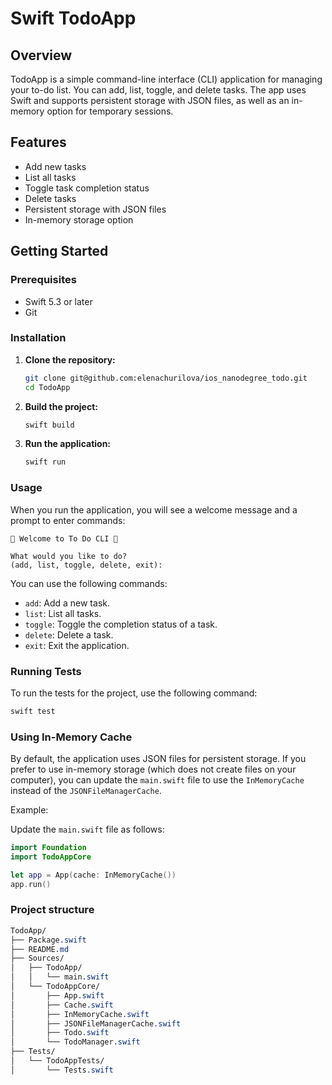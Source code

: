 # Swift TodoApp

## Overview

TodoApp is a simple command-line interface (CLI) application for managing your to-do list. You can add, list, toggle, and delete tasks. The app uses Swift and supports persistent storage with JSON files, as well as an in-memory option for temporary sessions.

## Features

- Add new tasks
- List all tasks
- Toggle task completion status
- Delete tasks
- Persistent storage with JSON files
- In-memory storage option

## Getting Started

### Prerequisites

- Swift 5.3 or later
- Git

### Installation

1. **Clone the repository:**

    ```sh
    git clone git@github.com:elenachurilova/ios_nanodegree_todo.git
    cd TodoApp
    ```

2. **Build the project:**

    ```sh
    swift build
    ```

3. **Run the application:**

    ```sh
    swift run
    ```

### Usage

When you run the application, you will see a welcome message and a prompt to enter commands:

```text
🌟 Welcome to To Do CLI 🌟

What would you like to do?
(add, list, toggle, delete, exit):
```


You can use the following commands:

- `add`: Add a new task.
- `list`: List all tasks.
- `toggle`: Toggle the completion status of a task.
- `delete`: Delete a task.
- `exit`: Exit the application.

### Running Tests

To run the tests for the project, use the following command:

```sh
swift test
```

### Using In-Memory Cache

By default, the application uses JSON files for persistent storage. If you prefer to use in-memory storage (which does not create files on your computer), you can update the `main.swift` file to use the `InMemoryCache` instead of the `JSONFileManagerCache`.

Example:

Update the `main.swift` file as follows:

```swift
import Foundation
import TodoAppCore

let app = App(cache: InMemoryCache()) 
app.run()
```

### Project structure 

```css
TodoApp/
├── Package.swift
├── README.md
├── Sources/
│   ├── TodoApp/
│   │   └── main.swift
│   └── TodoAppCore/
│       ├── App.swift
│       ├── Cache.swift
│       ├── InMemoryCache.swift
│       ├── JSONFileManagerCache.swift
│       ├── Todo.swift
│       └── TodoManager.swift
├── Tests/
│   └── TodoAppTests/
│       └── Tests.swift
```

